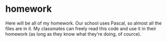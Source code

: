 # homework
Here will be all of my homework. Our school uses Pascal, so almost all the files are in it.
My classmates can freely read this code and use it in their homework (as long as they know what they're doing, of cource).


